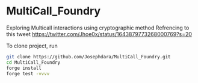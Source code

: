 # MultiCall_Foundry
 Exploring Multicall interactions using cryptographic method
 Refrencing to this tweet https://twitter.com/Jhoe0x/status/1643879773268000769?s=20
 
 To clone project, run
 
```sh
git clone https://github.com/Josephdara/MultiCall_Foundry.git
cd MultiCall_Foundry
forge install
forge test -vvvv
```
